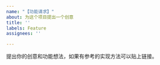 ```yaml
---
name: "【功能请求】"
about: 为这个项目提出一个创意
title: ''
labels: Feature
assignees: ''

---
```


提出你的创意和功能想法，如果有参考的实现方法可以贴上链接。
